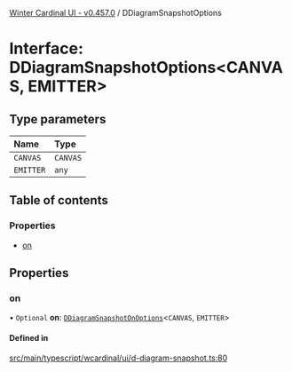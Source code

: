 [Winter Cardinal UI - v0.457.0](../index.md) / DDiagramSnapshotOptions

# Interface: DDiagramSnapshotOptions\<CANVAS, EMITTER\>

## Type parameters

| Name | Type |
| :------ | :------ |
| `CANVAS` | `CANVAS` |
| `EMITTER` | `any` |

## Table of contents

### Properties

- [on](DDiagramSnapshotOptions.md#on)

## Properties

### on

• `Optional` **on**: [`DDiagramSnapshotOnOptions`](DDiagramSnapshotOnOptions.md)\<`CANVAS`, `EMITTER`\>

#### Defined in

[src/main/typescript/wcardinal/ui/d-diagram-snapshot.ts:80](https://github.com/winter-cardinal/winter-cardinal-ui/blob/v0.457.0/src/main/typescript/wcardinal/ui/d-diagram-snapshot.ts#L80)
